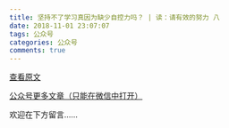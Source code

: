 ```yaml
---
title: 坚持不了学习真因为缺少自控力吗？ | 读：请有效的努力 八
date: 2018-11-01 23:07:07
tags: 公众号
categories: 公众号
comments: true
---
```


[查看原文](https://mp.weixin.qq.com/s/7uc66fNVLmhBMtdTPY1k_w)

[公众号更多文章（只能在微信中打开）](https://mp.weixin.qq.com/mp/profile_ext?action=home&__biz=MzUyMTg5MjA5OA==&scene=123#wechat_redirect)

欢迎在下方留言…… 

<!---more--->